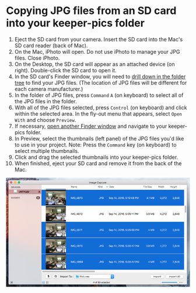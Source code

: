 # Copying JPG files from an SD card into your keeper-pics folder

1. Eject the SD card from your camera. Insert the SD card into the Mac's SD card reader \(back of Mac\).
2. On the Mac, iPhoto will open. Do not use iPhoto to manage your JPG files. Close iPhoto.
3. On the Desktop, the SD card will appear as an attached device \(on right\). Double-click the SD card to open it. 
4. In the SD card's Finder window, you will need to [drill down in the folder tree](https://jjloomis.gitbooks.io/file-and-folder-management/content/navigating-folder-tree.html) to find your JPG files. \(The location of JPG files will be different for each camera manufacturer.\) 
5. In the folder of JPG files, press `Command`  `A` \(on keyboard\) to select all of the JPG files in the folder. 
6. With all of the JPG files selected, press `Control` \(on keyboard\) and click within the selected area. In the fly-out menu that appears, select `Open With` and choose `Preview`.
7. If necessary, [open another Finder window](https://jjloomis.gitbooks.io/file-and-folder-management/content/opening-multiple-finder-windows.html) and navigate to your keeper-pics folder.
8. In Preview, select the thumbnails \(left panel\) of the JPG files you'd like to use in your project. Note: Press the `Command` key \(on keyboard\) to select multiple thumbnails.
9. Click and drag the selected thumbnails into your keeper-pics folder. 
10. When finished, eject your SD card and remove it from the back of the Mac.

![](/assets/soundslides-copying-jpg-files-from-sd-card.png)
